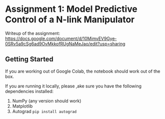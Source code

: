 # Assignment 1: Model Predictive Control of a N-link Manipulator

Writeup of the assignment: https://docs.google.com/document/d/10MimvEV9Gye-0SRv5a9cSg6ad9OvMkkofRUgNaMeJao/edit?usp=sharing

## Getting Started
If you are working out of Google Colab, the notebook should work out of the box. 

If you are running it locally, please ,ake sure you have the following dependencies installed:
1. NumPy (any version should work)
2. Matplotlib
3. Autograd `pip install autograd`
